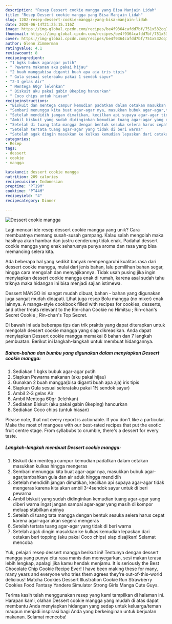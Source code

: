 ```yaml
---
description: "Resep Dessert cookie mangga yang Bisa Manjain Lidah"
title: "Resep Dessert cookie mangga yang Bisa Manjain Lidah"
slug: 1202-resep-dessert-cookie-mangga-yang-bisa-manjain-lidah
date: 2020-06-14T21:25:15.116Z
image: https://img-global.cpcdn.com/recipes/be4f9364cafdd7bf/751x532cq70/dessert-cookie-mangga-foto-resep-utama.jpg
thumbnail: https://img-global.cpcdn.com/recipes/be4f9364cafdd7bf/751x532cq70/dessert-cookie-mangga-foto-resep-utama.jpg
cover: https://img-global.cpcdn.com/recipes/be4f9364cafdd7bf/751x532cq70/dessert-cookie-mangga-foto-resep-utama.jpg
author: Glenn Zimmerman
ratingvalue: 4.1
reviewcount: 8
recipeingredient:
- "1 bgks bubuk agaragar putih"
- " Pewarna makanan aku pakai hijau"
- "2 buah manggabisa diganti buah apa aja iris tipis"
- " Gula sesuai seleraaku pakai 1 sendok sayur"
- "2-3 gelas Air"
- " Mentega 60gr lelehkan"
- " Biskuit aku pakai gabin 8keping hancurkan"
- " Coco chips untuk hiasan"
recipeinstructions:
- "Biskuit dan mentega campur kemudian padatkan dalam cetakan masukkan kulkas hingga mengeras"
- "Sembari menunggu kita buat agar-agar nya, masukkan bubuk agar-agar,tambahkan gula dan air aduk hingga mendidih"
- "Setelah mendidih jangan dimatikan, kecilkan api supaya agar-agar tidak mengeras karena kita akan ambil 3-4sendok sayur untuk di beri pewarna"
- "Ambil biskuit yang sudah didinginkan kemudian tuang agar-agar yang diberi warna ingat jangan sampai agar-agar yang masih di kompor meluap stabilkan apinya"
- "Setelah di tuang tata mangga dengan bentuk sesuka selera harus cepat karena agar-agar akan segera mengeras"
- "Setelah tertata tuang agar-agar yang tidak di beri warna"
- "Setelah agak dingin masukkan ke kulkas kemudian lepaskan dari cetakan beri topping (aku pakai Coco chips) siap disajikan! Selamat mencoba"
categories:
- Resep
tags:
- dessert
- cookie
- mangga

katakunci: dessert cookie mangga 
nutrition: 209 calories
recipecuisine: Indonesian
preptime: "PT19M"
cooktime: "PT44M"
recipeyield: "4"
recipecategory: Dinner

---
```



![Dessert cookie mangga](https://img-global.cpcdn.com/recipes/be4f9364cafdd7bf/751x532cq70/dessert-cookie-mangga-foto-resep-utama.jpg)

Lagi mencari ide resep dessert cookie mangga yang unik? Cara membuatnya memang susah-susah gampang. Kalau salah mengolah maka hasilnya akan hambar dan justru cenderung tidak enak. Padahal dessert cookie mangga yang enak seharusnya punya aroma dan rasa yang bisa memancing selera kita.

Ada beberapa hal yang sedikit banyak mempengaruhi kualitas rasa dari dessert cookie mangga, mulai dari jenis bahan, lalu pemilihan bahan segar, hingga cara mengolah dan menyajikannya. Tidak usah pusing jika ingin menyiapkan dessert cookie mangga enak di rumah, karena asal sudah tahu triknya maka hidangan ini bisa menjadi sajian istimewa.

Dessert MANGO ini sangat mudah dibuat, bahan - bahan yang digunakan juga sangat mudah didapati. Lihat juga resep Bolu mangga (no mixer) enak lainnya. A manga-style cookbook filled with recipes for cookies, desserts, and other treats relevant to the Rin-chan Cookie no Himitsu ; Rin-chan&#39;s Secret Cookie ; Rin-chan&#39;s Top Secret.


Di bawah ini ada beberapa tips dan trik praktis yang dapat diterapkan untuk mengolah dessert cookie mangga yang siap dikreasikan. Anda dapat menyiapkan Dessert cookie mangga memakai 8 bahan dan 7 langkah pembuatan. Berikut ini langkah-langkah untuk membuat hidangannya.

<!--inarticleads1-->

##### Bahan-bahan dan bumbu yang digunakan dalam menyiapkan Dessert cookie mangga:

1. Sediakan 1 bgks bubuk agar-agar putih
1. Siapkan  Pewarna makanan (aku pakai hijau)
1. Gunakan 2 buah mangga(bisa diganti buah apa aja) iris tipis
1. Siapkan  Gula sesuai selera(aku pakai 1½ sendok sayur)
1. Ambil 2-3 gelas Air
1. Ambil  Mentega 60gr (lelehkan)
1. Sediakan  Biskuit (aku pakai gabin 8keping) hancurkan
1. Sediakan  Coco chips (untuk hiasan)


Please note, that not every report is actionable. If you don&#39;t like a particular. Make the most of mangoes with our best-rated recipes that put the exotic fruit centre stage. From syllabubs to crumble, there&#39;s a dessert for every taste. 

<!--inarticleads2-->

##### Langkah-langkah membuat Dessert cookie mangga:

1. Biskuit dan mentega campur kemudian padatkan dalam cetakan masukkan kulkas hingga mengeras
1. Sembari menunggu kita buat agar-agar nya, masukkan bubuk agar-agar,tambahkan gula dan air aduk hingga mendidih
1. Setelah mendidih jangan dimatikan, kecilkan api supaya agar-agar tidak mengeras karena kita akan ambil 3-4sendok sayur untuk di beri pewarna
1. Ambil biskuit yang sudah didinginkan kemudian tuang agar-agar yang diberi warna ingat jangan sampai agar-agar yang masih di kompor meluap stabilkan apinya
1. Setelah di tuang tata mangga dengan bentuk sesuka selera harus cepat karena agar-agar akan segera mengeras
1. Setelah tertata tuang agar-agar yang tidak di beri warna
1. Setelah agak dingin masukkan ke kulkas kemudian lepaskan dari cetakan beri topping (aku pakai Coco chips) siap disajikan! Selamat mencoba


Yuk, pelajari resep dessert mangga berikut ini! Tentunya dengan dessert mangga yang punya cita rasa manis dan menyegarkan, sesi makan terasa lebih lengkap, apalagi jika kamu hendak menjamu. It is seriously the Best Chocolate Chip Cookie Recipe Ever! I have been making these for many, many years and everyone who tries them agrees they&#39;re out-of-this-world delicious! Matcha Cookies Dessert Illustration Cookie Run Strawberry Cookies Food Fantasy Yandere Simulator Strong Girls Manga Cute Guys. 

Terima kasih telah menggunakan resep yang kami tampilkan di halaman ini. Harapan kami, olahan Dessert cookie mangga yang mudah di atas dapat membantu Anda menyiapkan hidangan yang sedap untuk keluarga/teman maupun menjadi inspirasi bagi Anda yang berkeinginan untuk berjualan makanan. Selamat mencoba!
